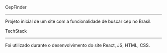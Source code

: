 CepFinder
__________________________________________________________________

Projeto inicial de um site com a funcionalidade de buscar cep no Brasil.

TechStack
__________________________________________________________________
Foi utilizado durante o desenvolvimento do site React, JS, HTML, CSS.
